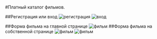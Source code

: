 ﻿#Платный каталог фильмов.

##Регистрация или вход
![регистрация](http://i.imgur.com/Dp1clM4.png)
![вход](http://i.imgur.com/Oo2KudO.png)

##Форма фильма на главной странице
![фильм](http://i.imgur.com/nMUwmTU.png)
##Форма фильма на собственной странице
![фильм](http://i.imgur.com/TC8ALSq.png)
![фильм](http://i.imgur.com/WrLkAxb.png)
